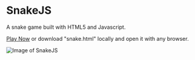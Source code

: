 # SnakeJS
A snake game built with HTML5 and Javascript.

[Play Now](https://ahmed-osama.com/snake.html) or download "snake.html" locally and open it with any browser.
  
 ![Image of SnakeJS](https://github.com/ahmed-osama-iv/SnakeJS/blob/master/image.png)

